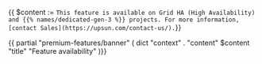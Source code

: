 {{ $content := `This feature is available on Grid HA (High Availability) and {{% names/dedicated-gen-3 %}} projects. For more information, [contact Sales](https://upsun.com/contact-us/).`}}

{{ partial "premium-features/banner" ( dict "context" . "content" $content "title" "Feature availability" )}}
